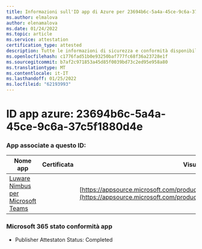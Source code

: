 ```yaml
---
title: Informazioni sull'ID app di Azure per 23694b6c-5a4a-45ce-9c6a-37c5f1880d4e
ms.author: elmalova
author: elenamalova
ms.date: 01/24/2022
ms.topic: article
ms.service: attestation
certification_type: attested
description: Tutte le informazioni di sicurezza e conformità disponibili per 23694b6c-5a4a-45ce-9c6a-37c5f1880d4e.
ms.openlocfilehash: c1776fad51b0e93250baf777fc68f36a23728e1f
ms.sourcegitcommit: b7af2c971853a45d85f0039bd73c2ed95e958a80
ms.translationtype: MT
ms.contentlocale: it-IT
ms.lasthandoff: 01/25/2022
ms.locfileid: "62193993"
---
```

# <a name="azure-app-id-23694b6c-5a4a-45ce-9c6a-37c5f1880d4e"></a>ID app azure: 23694b6c-5a4a-45ce-9c6a-37c5f1880d4e


### <a name="apps-associated-with-this-id"></a>App associate a questo ID:
| **Nome app** | **Certificata** | **Visualizzazione in AppSource** |
|--------------|---------------|-----------------------|
| [Luware Nimbus per Microsoft Teams](https://docs.microsoft.com/microsoft-365-app-certification/forward/luwareagzurich.advanced_routing_azure_marketplace) |  | [https://appsource.microsoft.com/product/office/luwareagzurich.advanced_routing_azure_marketplace](https://appsource.microsoft.com/product/office/luwareagzurich.advanced_routing_azure_marketplace) |

### <a name="microsoft-365-app-compliance-status"></a>Microsoft 365 stato conformità app
- Publisher Attestaton Status: Completed
